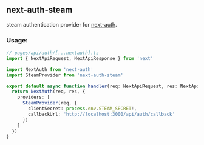 ## next-auth-steam

steam authentication provider for [next-auth](https://npm.im/next-auth).

### Usage:
```ts
// pages/api/auth/[...nextauth].ts
import { NextApiRequest, NextApiResponse } from 'next'

import NextAuth from 'next-auth'
import SteamProvider from 'next-auth-steam'

export default async function handler(req: NextApiRequest, res: NextApiResponse) {
  return NextAuth(req, res, {
    providers: [
      SteamProvider(req, {
        clientSecret: process.env.STEAM_SECRET!,
        callbackUrl: 'http://localhost:3000/api/auth/callback'
      })
    ]
  })
}
```
